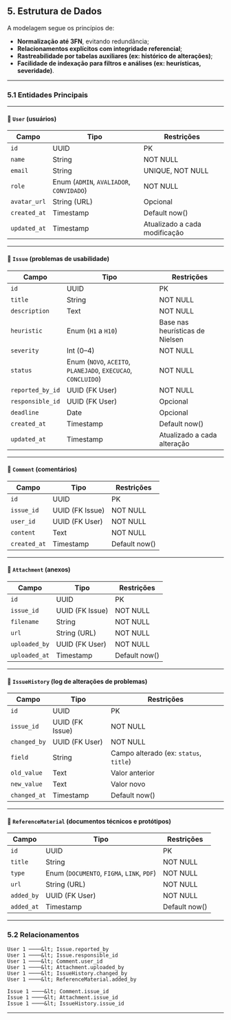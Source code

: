 ## **5. Estrutura de Dados**

A modelagem segue os princípios de:

* **Normalização até 3FN**, evitando redundância;
* **Relacionamentos explícitos com integridade referencial**;
* **Rastreabilidade por tabelas auxiliares (ex: histórico de alterações)**;
* **Facilidade de indexação para filtros e análises (ex: heurísticas, severidade)**.

---

### **5.1 Entidades Principais**

---

#### 🔹 `User` (usuários)

| Campo        | Tipo                                     | Restrições                    |
| ------------ | ---------------------------------------- | ----------------------------- |
| `id`         | UUID                                     | PK                            |
| `name`       | String                                   | NOT NULL                      |
| `email`      | String                                   | UNIQUE, NOT NULL              |
| `role`       | Enum (`ADMIN`, `AVALIADOR`, `CONVIDADO`) | NOT NULL                      |
| `avatar_url` | String (URL)                             | Opcional                      |
| `created_at` | Timestamp                                | Default now()                 |
| `updated_at` | Timestamp                                | Atualizado a cada modificação |

---

#### 🔹 `Issue` (problemas de usabilidade)

| Campo            | Tipo                                                          | Restrições                      |
| ---------------- | ------------------------------------------------------------- | ------------------------------- |
| `id`             | UUID                                                          | PK                              |
| `title`          | String                                                        | NOT NULL                        |
| `description`    | Text                                                          | NOT NULL                        |
| `heuristic`      | Enum (`H1` a `H10`)                                           | Base nas heurísticas de Nielsen |
| `severity`       | Int (0–4)                                                     | NOT NULL                        |
| `status`         | Enum (`NOVO`, `ACEITO`, `PLANEJADO`, `EXECUCAO`, `CONCLUIDO`) | NOT NULL                        |
| `reported_by_id` | UUID (FK User)                                                | NOT NULL                        |
| `responsible_id` | UUID (FK User)                                                | Opcional                        |
| `deadline`       | Date                                                          | Opcional                        |
| `created_at`     | Timestamp                                                     | Default now()                   |
| `updated_at`     | Timestamp                                                     | Atualizado a cada alteração     |

---

#### 🔹 `Comment` (comentários)

| Campo        | Tipo            | Restrições    |
| ------------ | --------------- | ------------- |
| `id`         | UUID            | PK            |
| `issue_id`   | UUID (FK Issue) | NOT NULL      |
| `user_id`    | UUID (FK User)  | NOT NULL      |
| `content`    | Text            | NOT NULL      |
| `created_at` | Timestamp       | Default now() |

---

#### 🔹 `Attachment` (anexos)

| Campo         | Tipo            | Restrições    |
| ------------- | --------------- | ------------- |
| `id`          | UUID            | PK            |
| `issue_id`    | UUID (FK Issue) | NOT NULL      |
| `filename`    | String          | NOT NULL      |
| `url`         | String (URL)    | NOT NULL      |
| `uploaded_by` | UUID (FK User)  | NOT NULL      |
| `uploaded_at` | Timestamp       | Default now() |

---

#### 🔹 `IssueHistory` (log de alterações de problemas)

| Campo        | Tipo            | Restrições                             |
| ------------ | --------------- | -------------------------------------- |
| `id`         | UUID            | PK                                     |
| `issue_id`   | UUID (FK Issue) | NOT NULL                               |
| `changed_by` | UUID (FK User)  | NOT NULL                               |
| `field`      | String          | Campo alterado (ex: `status`, `title`) |
| `old_value`  | Text            | Valor anterior                         |
| `new_value`  | Text            | Valor novo                             |
| `changed_at` | Timestamp       | Default now()                          |

---

#### 🔹 `ReferenceMaterial` (documentos técnicos e protótipos)

| Campo      | Tipo                                       | Restrições    |
| ---------- | ------------------------------------------ | ------------- |
| `id`       | UUID                                       | PK            |
| `title`    | String                                     | NOT NULL      |
| `type`     | Enum (`DOCUMENTO`, `FIGMA`, `LINK`, `PDF`) | NOT NULL      |
| `url`      | String (URL)                               | NOT NULL      |
| `added_by` | UUID (FK User)                             | NOT NULL      |
| `added_at` | Timestamp                                  | Default now() |

---

### **5.2 Relacionamentos**

```plaintext
User 1 ────&lt; Issue.reported_by
User 1 ────&lt; Issue.responsible_id
User 1 ────&lt; Comment.user_id
User 1 ────&lt; Attachment.uploaded_by
User 1 ────&lt; IssueHistory.changed_by
User 1 ────&lt; ReferenceMaterial.added_by

Issue 1 ────&lt; Comment.issue_id
Issue 1 ────&lt; Attachment.issue_id
Issue 1 ────&lt; IssueHistory.issue_id
```

---
